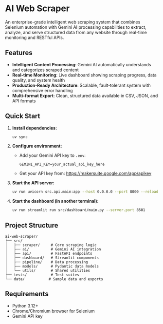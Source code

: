# AI Web Scraper

An enterprise-grade intelligent web scraping system that combines Selenium automation with Gemini AI processing capabilities to extract, analyze, and serve structured data from any website through real-time monitoring and RESTful APIs.

## Features

- **Intelligent Content Processing**: Gemini AI automatically understands and categorizes scraped content
- **Real-time Monitoring**: Live dashboard showing scraping progress, data quality, and system health
- **Production-Ready Architecture**: Scalable, fault-tolerant system with comprehensive error handling
- **Multi-format Export**: Clean, structured data available in CSV, JSON, and API formats

## Quick Start

1. **Install dependencies:**
   ```bash
   uv sync
   ```

2. **Configure environment:**
   - Add your Gemini API key to `.env`:
     ```
     GEMINI_API_KEY=your_actual_api_key_here
     ```
   - Get your API key from: https://makersuite.google.com/app/apikey

3. **Start the API server:**
   ```bash
   uv run uvicorn src.api.main:app --host 0.0.0.0 --port 8000 --reload
   ```

4. **Start the dashboard (in another terminal):**
   ```bash
   uv run streamlit run src/dashboard/main.py --server.port 8501
   ```

## Project Structure

```
ai-web-scraper/
├── src/
│   ├── scraper/     # Core scraping logic
│   ├── ai/          # Gemini AI integration
│   ├── api/         # FastAPI endpoints
│   ├── dashboard/   # Streamlit components
│   ├── pipeline/    # Data processing
│   ├── models/      # Pydantic data models
│   └── utils/       # Shared utilities
├── tests/           # Test suites
└── data/           # Sample data and exports
```

## Requirements

- Python 3.12+
- Chrome/Chromium browser for Selenium
- Gemini API key